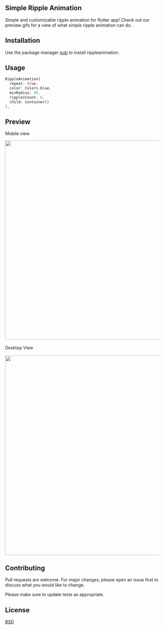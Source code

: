 ## Simple Ripple Animation

Simple and customizable ripple animation for flutter app! Check out our preview gifs for a view of what simple ripple animation can do.

## Installation

Use the package manager [pub](https://pub.dev/) to install rippleanimation.


## Usage


```dart
RippleAnimation(
  repeat: true,
  color: Colors.blue,
  minRadius: 90,
  ripplesCount: 6,
  child: Container()
),
```
## Preview
Mobile view
<div class="display:inline-block">
        <img src="https://github.com/jemisgoti/simple_ripple_animation/raw/main/example/gifs/mobile.gif" class="display:inline-block" height="650"/>
<br>
<br>
Desktop View
<br>
<br>
        <img src="https://github.com/jemisgoti/simple_ripple_animation/raw/6e4e18563cc373173d8564eb040550727dce7c9f/example/gifs/web.gif" class="display:inline-block" height="650" width="1160" />
</div>

## Contributing
Pull requests are welcome. For major changes, please open an issue first to discuss what you would like to change.

Please make sure to update tests as appropriate.

## License
[BSD](https://opensource.org/licenses/BSD-3-Clause/)